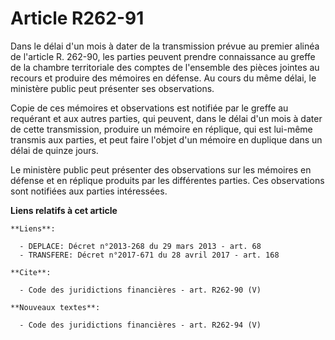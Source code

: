 # Article R262-91

Dans le délai d'un mois à dater de la transmission prévue au premier alinéa de l'article R. 262-90, les parties peuvent
prendre connaissance au greffe de la chambre territoriale des comptes de l'ensemble des pièces jointes au recours et produire
des mémoires en défense. Au cours du même délai, le ministère public peut présenter ses observations. 

Copie de ces mémoires et observations est notifiée par le greffe au requérant et aux autres parties, qui peuvent, dans le
délai d'un mois à dater de cette transmission, produire un mémoire en réplique, qui est lui-même transmis aux parties, et
peut faire l'objet d'un mémoire en duplique dans un délai de quinze jours. 

Le ministère public peut présenter des observations sur les mémoires en défense et en réplique produits par les différentes
parties. Ces observations sont notifiées aux parties intéressées.

**Liens relatifs à cet article**

	**Liens**:

	  - DEPLACE: Décret n°2013-268 du 29 mars 2013 - art. 68
	  - TRANSFERE: Décret n°2017-671 du 28 avril 2017 - art. 168

	**Cite**:

	  - Code des juridictions financières - art. R262-90 (V)

	**Nouveaux textes**:

	  - Code des juridictions financières - art. R262-94 (V)
